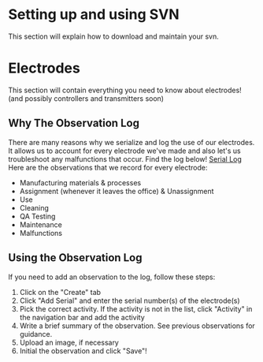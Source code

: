 # Setting up and using SVN
This section will explain how to download and maintain your svn.

# Electrodes
This section will contain everything you need to know about electrodes! (and possibly controllers and transmitters soon)
## Why The Observation Log
There are many reasons why we serialize and log the use of our electrodes. It allows us to account for every electrode we've made and also let's us troubleshoot any malfunctions that occur. Find the log below!
[Serial Log](https://pacific-basin-8674.herokuapp.com/admin/observation/)
Here are the observations that we record for every electrode:
* Manufacturing materials & processes
* Assignment (whenever it leaves the office) & Unassignment
* Use
* Cleaning
* QA Testing
* Maintenance
* Malfunctions

## Using the Observation Log
If you need to add an observation to the log, follow these steps:
1. Click on the "Create" tab
2. Click "Add Serial" and enter the serial number(s) of the electrode(s)
3. Pick the correct activity. If the activity is not in the list, click "Activity" in the navigation bar and add the activity
4.  Write a brief summary of the observation. See previous observations for guidance.
5. Upload an image, if necessary
6. Initial the observation and click "Save"!